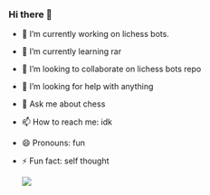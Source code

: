 ### Hi there 👋

- 🔭 I’m currently working on lichess bots.
- 🌱 I’m currently learning rar
- 👯 I’m looking to collaborate on lichess bots repo
- 🤔 I’m looking for help with anything
- 💬 Ask me about chess
- 📫 How to reach me: idk
- 😄 Pronouns: fun
- ⚡ Fun fact: self thought



    ![](https://github-readme-stats.vercel.app/api/top-langs/?username=barca-cloud&theme=algolia)



